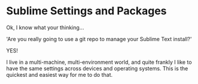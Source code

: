 # Sublime Settings and Packages

Ok, I know what your thinking...

'Are you really going to use a git repo to manage your Sublime Text install?'

YES!

I live in a multi-machine, multi-environment world, and quite frankly I like to have the same settings across devices and operating systems. This is the quickest and easiest way for me to do that. 